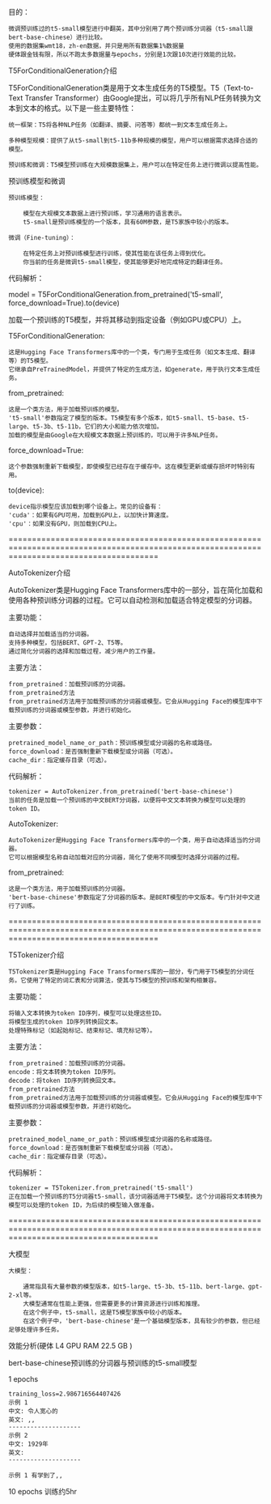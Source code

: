 目的：

    微调预训练过的t5-small模型进行中翻英，其中分别用了两个预训练分词器（t5-small跟bert-base-chinese）进行比较。
    使用的数据集wmt18，zh-en数据，并只是用所有数据集1%数据量
    硬体跟金钱有限，所以不跑太多数据量与epochs，分别是1次跟10次进行效能的比较。

T5ForConditionalGeneration介绍

T5ForConditionalGeneration类是用于文本生成任务的T5模型。T5（Text-to-Text Transfer Transformer）由Google提出，可以将几乎所有NLP任务转换为文本到文本的格式。以下是一些主要特性：

    统一框架：T5将各种NLP任务（如翻译、摘要、问答等）都统一到文本生成任务上。

    多种模型规模：提供了从t5-small到t5-11b多种规模的模型，用户可以根据需求选择合适的模型。

    预训练和微调：T5模型预训练在大规模数据集上，用户可以在特定任务上进行微调以提高性能。

预训练模型和微调

    预训练模型：

        模型在大规模文本数据上进行预训练，学习通用的语言表示。
        t5-small是预训练模型的一个版本，具有60M参数，是T5家族中较小的版本。

    微调（Fine-tuning）：

        在特定任务上对预训练模型进行训练，使其性能在该任务上得到优化。
        你当前的任务是微调t5-small模型，使其能够更好地完成特定的翻译任务。



代码解析：

model = T5ForConditionalGeneration.from_pretrained('t5-small', force_download=True).to(device)

加载一个预训练的T5模型，并将其移动到指定设备（例如GPU或CPU）上。

T5ForConditionalGeneration:

    这是Hugging Face Transformers库中的一个类，专门用于生成任务（如文本生成、翻译等）的T5模型。
    它继承自PreTrainedModel，并提供了特定的生成方法，如generate，用于执行文本生成任务。

from_pretrained:

    这是一个类方法，用于加载预训练的模型。
    't5-small'参数指定了模型的版本。T5模型有多个版本，如t5-small、t5-base、t5-large、t5-3b、t5-11b，它们的大小和能力依次增加。
    加载的模型是由Google在大规模文本数据上预训练的，可以用于许多NLP任务。

force_download=True:

    这个参数强制重新下载模型，即使模型已经存在于缓存中。这在模型更新或缓存损坏时特别有用。

to(device):

    device指示模型应该加载到哪个设备上。常见的设备有：
    'cuda'：如果有GPU可用，加载到GPU上，以加快计算速度。
    'cpu'：如果没有GPU，则加载到CPU上。

============================================================================================================================================

AutoTokenizer介绍

AutoTokenizer类是Hugging Face Transformers库中的一部分，旨在简化加载和使用各种预训练分词器的过程。它可以自动检测和加载适合特定模型的分词器。

主要功能：

    自动选择并加载适当的分词器。
    支持多种模型，包括BERT、GPT-2、T5等。
    通过简化分词器的选择和加载过程，减少用户的工作量。
    
主要方法：

    from_pretrained：加载预训练的分词器。
    from_pretrained方法
    from_pretrained方法用于加载预训练的分词器或模型。它会从Hugging Face的模型库中下载预训练的分词器或模型参数，并进行初始化。

主要参数：

    pretrained_model_name_or_path：预训练模型或分词器的名称或路径。
    force_download：是否强制重新下载模型或分词器（可选）。
    cache_dir：指定缓存目录（可选）。
    

代码解析：
    
    tokenizer = AutoTokenizer.from_pretrained('bert-base-chinese')
    当前的任务是加载一个预训练的中文BERT分词器，以便将中文文本转换为模型可以处理的token ID。

AutoTokenizer:

    AutoTokenizer是Hugging Face Transformers库中的一个类，用于自动选择适当的分词器。
    它可以根据模型名称自动加载对应的分词器，简化了使用不同模型时选择分词器的过程。
    
from_pretrained:

    这是一个类方法，用于加载预训练的分词器。
    'bert-base-chinese'参数指定了分词器的版本。是BERT模型的中文版本。专门针对中文进行了训练。
    


============================================================================================================================================


T5Tokenizer介绍

    T5Tokenizer类是Hugging Face Transformers库的一部分，专门用于T5模型的分词任务。它使用了特定的词汇表和分词算法，使其与T5模型的预训练和架构相兼容。

主要功能：

    将输入文本转换为token ID序列，模型可以处理这些ID。
    将模型生成的token ID序列转换回文本。
    处理特殊标记（如起始标记、结束标记、填充标记等）。

主要方法：

    from_pretrained：加载预训练的分词器。
    encode：将文本转换为token ID序列。
    decode：将token ID序列转换回文本。
    from_pretrained方法
    from_pretrained方法用于加载预训练的分词器或模型。它会从Hugging Face的模型库中下载预训练的分词器或模型参数，并进行初始化。

主要参数：
    
    pretrained_model_name_or_path：预训练模型或分词器的名称或路径。
    force_download：是否强制重新下载模型或分词器（可选）。
    cache_dir：指定缓存目录（可选）。

代码解析：
    
    tokenizer = T5Tokenizer.from_pretrained('t5-small')
    正在加载一个预训练的T5分词器t5-small，该分词器适用于T5模型。这个分词器将文本转换为模型可以处理的token ID，为后续的模型输入做准备。


============================================================================================================================================


大模型
  
    大模型：
       
        通常指具有大量参数的模型版本，如t5-large、t5-3b、t5-11b、bert-large、gpt-2-xl等。
        大模型通常在性能上更强，但需要更多的计算资源进行训练和推理。
        在这个例子中，t5-small，这是T5模型家族中较小的版本。
        在这个例子中，'bert-base-chinese'是一个基础模型版本，具有较少的参数，但已经足够处理许多任务。

效能分析(硬体 L4 GPU RAM  22.5 GB )

bert-base-chinese预训练的分词器与预训练的t5-small模型

1 epochs

    training_loss=2.986716564407426
    示例 1
    中文: 令人宽心的
    英文: ,,
    --------------------
    示例 2
    中文: 1929年
    英文: 
    --------------------

    示例 1 有学到了,,

10 epochs 训练约5hr




























